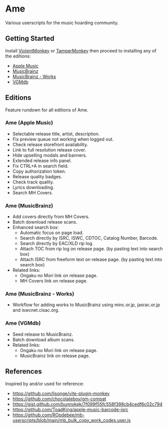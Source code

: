# Ame

Various userscripts for the music hoarding community.

## Getting Started

Install [ViolentMonkey](https://violentmonkey.github.io) or [TamperMonkey](https://tampermonkey.net) then proceed to installing any of the editions:

* [Apple Music](https://gitlab.com/SuperSaltyGamer/ame/-/raw/main/dist/applemusic.user.js)
* [MusicBrainz](https://gitlab.com/SuperSaltyGamer/ame/-/raw/main/dist/musicbrainz.user.js)
* [MusicBrainz - Works](https://gitlab.com/SuperSaltyGamer/ame/-/raw/main/dist/musicbrainz-works.user.js)
* [VGMdb](https://gitlab.com/SuperSaltyGamer/ame/-/raw/main/dist/vgmdb.user.js)

## Editions

Feature rundown for all editions of Ame.

### Ame (Apple Music)

* Selectable release title, artist, description.
* Fix preview queue not working when logged out.
* Check release storefront availability.
* Link to full resolution release cover.
* Hide upselling modals and banners.
* Extended release info panel.
* Fix CTRL+A in search field.
* Copy authorization token.
* Release quality badges.
* Check track quality.
* Lyrics downloading.
* Search MH Covers.

### Ame (MusicBrainz)

* Add covers directly from MH Covers.
* Batch download release scans.
* Enhanced search box:
  * Automatic focus on page load.
  * Search directly by ISRC, ISWC, CDTOC, Catalog Number, Barcode.
  * Search directly by EAC/XLD rip log.
  * Attach TOC from rip log on release page. (by pasting text into search box)
  * Attach ISRC from freeform text on release page. (by pasting text into search box)
* Related links:
  * Ongaku no Mori link on release page.
  * MH Covers link on release page.

### Ame (MusicBrainz - Works)

* Workflow for adding works to MusicBrainz using minc.or.jp, jasrac.or.jp and iswcnet.cisac.org.

### Ame (VGMdb)

* Seed release to MusicBrainz.
* Batch download album scans.
* Related links:
  * Ongaku no Mori link on release page.
  * MusicBrainz link on release page.

## References

Inspired by and/or used for reference:

* https://github.com/lisonge/vite-plugin-monkey
* https://github.com/chocolateboy/gm-compat
* https://gist.github.com/bunnykek/7f099f55fc558f398cb4cedf6c02c794
* https://github.com/ToadKing/apple-music-barcode-isrc
* https://github.com/ROpdebee/mb-userscripts/blob/main/mb_bulk_copy_work_codes.user.js
